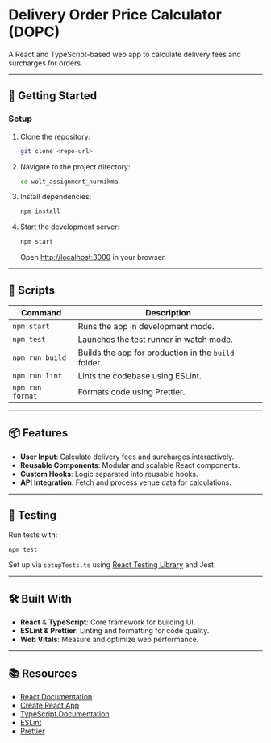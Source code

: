 # Delivery Order Price Calculator (DOPC)

A React and TypeScript-based web app to calculate delivery fees and surcharges for orders.

---

## 🚀 Getting Started

### Setup
1. Clone the repository:
   ```bash
   git clone <repo-url>
   ```
2. Navigate to the project directory:
   ```bash
   cd wolt_assignment_nurmikma
   ```
3. Install dependencies:
   ```bash
   npm install
   ```
4. Start the development server:
   ```bash
   npm start
   ```
   Open [http://localhost:3000](http://localhost:3000) in your browser.

---

## 📜 Scripts

| Command             | Description                                                |
|---------------------|------------------------------------------------------------|
| `npm start`         | Runs the app in development mode.                          |
| `npm test`          | Launches the test runner in watch mode.                    |
| `npm run build`     | Builds the app for production in the `build` folder.       |
| `npm run lint`      | Lints the codebase using ESLint.                           |
| `npm run format`    | Formats code using Prettier.                               |

---

## 📦 Features

- **User Input**: Calculate delivery fees and surcharges interactively.
- **Reusable Components**: Modular and scalable React components.
- **Custom Hooks**: Logic separated into reusable hooks.
- **API Integration**: Fetch and process venue data for calculations.

---

## 🧪 Testing

Run tests with:
```bash
npm test
```

Set up via `setupTests.ts` using [React Testing Library](https://testing-library.com/) and Jest.

---

## 🛠️ Built With

- **React** & **TypeScript**: Core framework for building UI.
- **ESLint & Prettier**: Linting and formatting for code quality.
- **Web Vitals**: Measure and optimize web performance.

---

## 📚 Resources

- [React Documentation](https://reactjs.org/)
- [Create React App](https://facebook.github.io/create-react-app/docs/getting-started)
- [TypeScript Documentation](https://www.typescriptlang.org/docs/)
- [ESLint](https://eslint.org/docs/latest/)
- [Prettier](https://prettier.io/docs/en/index.html)
